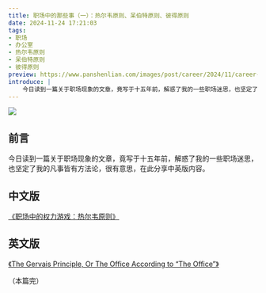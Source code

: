 ```yaml
---
title: 职场中的那些事（一）：热尔韦原则、呆伯特原则、彼得原则
date: 2024-11-24 17:21:03
tags:
- 职场
- 办公室
- 热尔韦原则
- 呆伯特原则
- 彼得原则
preview: https://www.panshenlian.com/images/post/career/2024/11/career-001.jpg
introduce: |
    今日读到一篇关于职场现象的文章，竟写于十五年前，解惑了我的一些职场迷思，也坚定了我的凡事皆有方法论，很有意思，在此分享中英版内容。
---
```


![](https://www.panshenlian.com/images/post/career/2024/11/career-001.jpg)

## 前言 

今日读到一篇关于职场现象的文章，竟写于十五年前，解惑了我的一些职场迷思，也坚定了我的凡事皆有方法论，很有意思，在此分享中英版内容。

## 中文版 

[《职场中的权力游戏：热尔韦原则》](https://ouranswers.zhubai.love/posts/2471686289448792064/)

## 英文版

[《The Gervais Principle, Or The Office According to “The Office”》](https://www.ribbonfarm.com/2009/10/07/the-gervais-principle-or-the-office-according-to-the-office/)

（本篇完）
